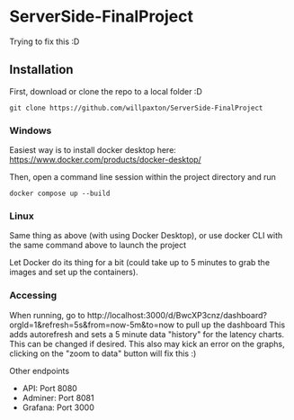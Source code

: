 # ServerSide-FinalProject

Trying to fix this :D

## Installation

First, download or clone the repo to a local folder :D
```
git clone https://github.com/willpaxton/ServerSide-FinalProject
```

### Windows 
Easiest way is to install docker desktop here: https://www.docker.com/products/docker-desktop/

Then, open a command line session within the project directory and run 
```
docker compose up --build
```

### Linux
Same thing as above (with using Docker Desktop), or use docker CLI with the same command above to launch the project

Let Docker do its thing for a bit (could take up to 5 minutes to grab the images and set up the containers).

### Accessing

When running, go to http://localhost:3000/d/BwcXP3cnz/dashboard?orgId=1&refresh=5s&from=now-5m&to=now to pull up the dashboard
This adds autorefresh and sets a 5 minute data "history" for the latency charts.  This can be changed if desired.  This also may kick an error on the graphs, clicking on the "zoom to data" button will fix this :) 

Other endpoints
- API: Port 8080
- Adminer: Port 8081
- Grafana: Port 3000